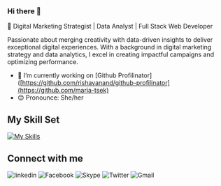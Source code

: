 ### Hi there 👋

🚀 Digital Marketing Strategist | Data Analyst | Full Stack Web Developer

Passionate about merging creativity with data-driven insights to deliver exceptional digital experiences. With a background in digital marketing strategy and data analytics, I excel in creating impactful campaigns and optimizing performance.

- 🔭 I’m currently working on [Github Profilinator]([https://github.com/rishavanand/github-profilinator](https://github.com/maria-tsek)
- :blush: Pronounce: She/her

## My Skill Set 
[![My Skills](https://skillicons.dev/icons?i=r,python,wordpress,js,html,css,react,node.js,vite,mongoDB)](https://skillicons.dev)

## Connect with me  
![linkedin](https://img.shields.io/badge/Linkedin-0e76a8?style=for-the-badge&logo=Linkedin&logoColor=white)
![Facebook](https://img.shields.io/badge/Facebook-1877F2?style=for-the-badge&logo=facebook&logoColor=white)
![Skype](https://img.shields.io/badge/Skype-00AFF0?style=for-the-badge&logo=skype&logoColor=white)
![Twitter](	https://img.shields.io/badge/Twitter-1DA1F2?style=for-the-badge&logo=twitter&logoColor=white)
![Gmail](https://img.shields.io/badge/Gmail-D14836?style=for-the-badge&logo=gmail&logoColor=white)




